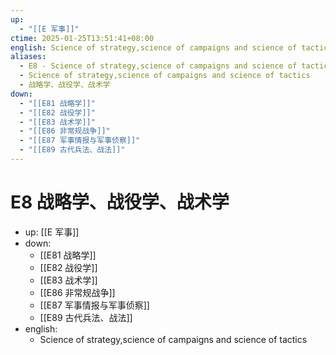 ```yaml
---
up:
  - "[[E 军事]]"
ctime: 2025-01-25T13:51:41+08:00
english: Science of strategy,science of campaigns and science of tactics
aliases:
  - E8 - Science of strategy,science of campaigns and science of tactics
  - Science of strategy,science of campaigns and science of tactics
  - 战略学、战役学、战术学
down:
  - "[[E81 战略学]]"
  - "[[E82 战役学]]"
  - "[[E83 战术学]]"
  - "[[E86 非常规战争]]"
  - "[[E87 军事情报与军事侦察]]"
  - "[[E89 古代兵法、战法]]"
---
```


# E8 战略学、战役学、战术学

- up: [[E 军事]]
- down:
	- [[E81 战略学]]
	- [[E82 战役学]]
	- [[E83 战术学]]
	- [[E86 非常规战争]]
	- [[E87 军事情报与军事侦察]]
	- [[E89 古代兵法、战法]]
- english:
	- Science of strategy,science of campaigns and science of tactics
